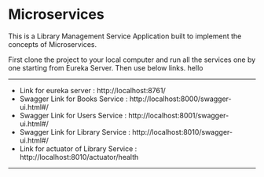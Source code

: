 # Microservices

This is a Library Management Service Application built to implement the concepts of Microservices.

First clone the project to your local computer and run all the services one by one starting from Eureka Server.
Then use below links.
hello

<hr>

- Link for eureka server : http://localhost:8761/ <br>
- Swagger Link for Books Service : http://localhost:8000/swagger-ui.html#/ <br>
- Swagger Link for Users Service : http://localhost:8001/swagger-ui.html#/ <br>
- Swagger Link for Library Service : http://localhost:8010/swagger-ui.html#/ <br>
- Link for actuator of Library Service : http://localhost:8010/actuator/health <br>

<hr>


